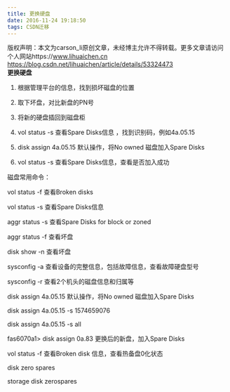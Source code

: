 ```yaml
---
title: 更换硬盘
date: 2016-11-24 19:18:50
tags: CSDN迁移
---
```

 版权声明：本文为carson_li原创文章，未经博主允许不得转载。更多文章请访问个人网站https://www.lihuaichen.cn https://blog.csdn.net/lihuaichen/article/details/53324473   
  **更换硬盘**

 1. 根据管理平台的信息，找到损坏磁盘的位置

 2. 取下坏盘，对比新盘的PN号

 3. 将新的硬盘插回到磁盘柜

 4. vol status -s 查看Spare Disks信息 ，找到识别码，例如4a.05.15

 5. disk assign 4a.05.15 默认操作，将No owned 磁盘加入Spare Disks

 6. vol status -s 查看Spare Disks信息，查看是否加入成功

 

 磁盘常用命令：

 

 vol status -f 查看Broken disks

 vol status -s 查看Spare Disks信息

 aggr status -s 查看Spare Disks for block or zoned

 aggr status -f 查看坏盘

 disk show -n 查看坏盘

 sysconfig -a 查看设备的完整信息，包括故障信息，查看故障硬盘型号

 sysconfig -r 查看2个机头的磁盘信息和归属等

 disk assign 4a.05.15 默认操作，将No owned 磁盘加入Spare Disks

 disk assign 4a.05.15 -s 1574659076

 disk assign 4a.05.15 -s all

 fas6070a1> disk assign 0a.83 更换后的新盘，加入Spare Disks 

 vol status -f 查看Broken disk 信息，查看热备盘0化状态

 disk zero spares

 storage disk zerospares

   
 